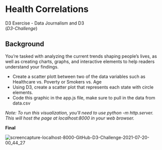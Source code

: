 # Health Correlations
D3 Exercise - Data Journalism and D3
<br>
(<i>D3-Challenge</i>)

## Background
You’re tasked with analyzing the current trends shaping people’s lives, as well as creating charts, graphs, and interactive elements to help readers understand your findings.

* Create a scatter plott between two of the data variables such as Healthcare vs. Poverty or Smokers vs. Age
* Using D3, create a scatter plot that represents each state with circle elements.
*  Code this graphic in the app.js file, make sure to pull in the data from data.csv


<i>Note: To run this visualization, you'll need to use python -m http.server. This will host the page at localhost:8000 in your web browser.</i>

  <b>Final</b>
  
  ![screencapture-localhost-8000-GitHub-D3-Challenge-2021-07-20-00_44_27](https://user-images.githubusercontent.com/22499952/126263312-42c97041-99cf-4beb-9853-991bf2836de1.png)
